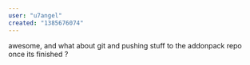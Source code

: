 ```yaml
---
user: "u7angel"
created: "1385676074"
---
```


awesome,
and what about git and pushing  stuff to the addonpack repo once its finished ?
